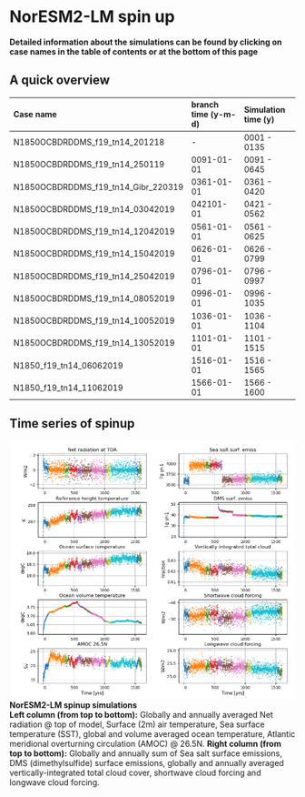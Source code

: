 # NorESM2-LM spin up

**Detailed information about the simulations can be found by clicking on case names in the table of contents or at the bottom of this page**

## A quick overview

| Case name |  branch time (y-m-d) | Simulation time (y) |   
| :--- | :--- |   :--- | 
|N1850OCBDRDDMS_f19_tn14_201218|  - | 0001 - 0135 |
|N1850OCBDRDDMS_f19_tn14_250119|  0091-01-01 | 0091 - 0645 |
|N1850OCBDRDDMS_f19_tn14_Gibr_220319| 0361-01-01 | 0361 - 0420 |
|N1850OCBDRDDMS_f19_tn14_03042019|  042101-01 | 0421 - 0562 |
|N1850OCBDRDDMS_f19_tn14_12042019|  0561-01-01 | 0561 - 0625 |
|N1850OCBDRDDMS_f19_tn14_15042019|  0626-01-01 | 0626 - 0799 |
|N1850OCBDRDDMS_f19_tn14_25042019| 0796-01-01 | 0796 - 0997 |
|N1850OCBDRDDMS_f19_tn14_08052019|  0996-01-01 | 0996 - 1035 |
|N1850OCBDRDDMS_f19_tn14_10052019|  1036-01-01 | 1036 - 1104 |
|N1850OCBDRDDMS_f19_tn14_13052019| 1101-01-01 | 1101 - 1515 |
|N1850_f19_tn14_06062019|  1516-01-01 | 1516 - 1565 |
|N1850_f19_tn14_11062019| 1566-01-01 | 1566 - 1600 |


## Time series of spinup

![LMspinup](images/spinup.png)
**NorESM2-LM spinup simulations**  
**Left column (from top to bottom):** Globally and annually averaged Net radiation @ top of model, Surface (2m) air temperature, Sea surface temperature (SST), global and volume averaged ocean temperature, Atlantic meridional overturning circulation (AMOC) @ 26.5N. **Right column (from top to bottom):** Globally and annually sum of Sea salt surface emissions, DMS (dimethylsulfide) surface emissions, globally and annually averaged vertically-integrated total cloud cover, shortwave cloud forcing and longwave cloud forcing.
<!--
:::{figure-md} spinup
<img src="images/spinup.png" alt="NorESM2-LM spinup simulations" style="width:150%">

**NorESM2-LM spinup simulations**  
**Left column (from top to bottom):** Globally and annually averaged Net radiation @ top of model, Surface (2m) air temperature, Sea surface temperature (SST), global and volume averaged ocean temperature, Atlantic meridional overturning circulation (AMOC) @ 26.5N. **Right column (from top to bottom):** Globally and annually sum of Sea salt surface emissions, DMS (dimethylsulfide) surface emissions, globally and annually averaged vertically-integrated total cloud cover, shortwave cloud forcing and longwave cloud forcing.
:::
-->
